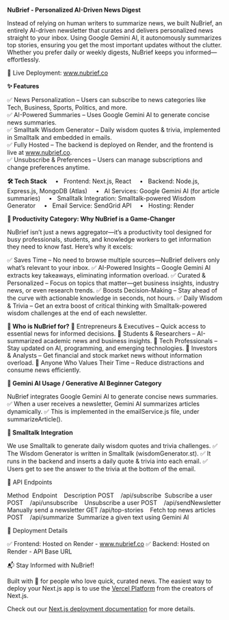 **NuBrief - Personalized AI-Driven News Digest**

Instead of relying on human writers to summarize news, we built NuBrief, an entirely AI-driven newsletter that curates and delivers personalized news straight to your inbox. Using Google Gemini AI, it autonomously summarizes top stories, ensuring you get the most important updates without the clutter. Whether you prefer daily or weekly digests, NuBrief keeps you informed—effortlessly.

🚀 Live Deployment: www.nubrief.co

**✨ Features**

✅ News Personalization – Users can subscribe to news categories like Tech, Business, Sports, Politics, and more.  
✅ AI-Powered Summaries – Uses Google Gemini AI to generate concise news summaries.  
✅ Smalltalk Wisdom Generator – Daily wisdom quotes & trivia, implemented in Smalltalk and embedded in emails.  
✅ Fully Hosted – The backend is deployed on Render, and the frontend is live at www.nubrief.co.  
✅ Unsubscribe & Preferences – Users can manage subscriptions and change preferences anytime.  

**🛠 Tech Stack**
    •   Frontend: Next.js, React
    •   Backend: Node.js, Express.js, MongoDB (Atlas)
    •   AI Services: Google Gemini AI (for article summaries)
    •   Smalltalk Integration: Smalltalk-powered Wisdom Generator
    •   Email Service: SendGrid API
    •   Hosting: Render

**🚀 Productivity Category: Why NuBrief is a Game-Changer**

NuBrief isn’t just a news aggregator—it’s a productivity tool designed for busy professionals, students, and knowledge workers to get information they need to know fast. Here’s why it excels:

✅ Saves Time – No need to browse multiple sources—NuBrief delivers only what’s relevant to your inbox.
✅ AI-Powered Insights – Google Gemini AI extracts key takeaways, eliminating information overload.
✅ Curated & Personalized – Focus on topics that matter—get business insights, industry news, or even research trends.
✅ Boosts Decision-Making – Stay ahead of the curve with actionable knowledge in seconds, not hours.
✅ Daily Wisdom & Trivia – Get an extra boost of critical thinking with Smalltalk-powered wisdom challenges at the end of each newsletter.

**🔹 Who is NuBrief for?**
📌 Entrepreneurs & Executives – Quick access to essential news for informed decisions.
📌 Students & Researchers – AI-summarized academic news and business insights.
📌 Tech Professionals – Stay updated on AI, programming, and emerging technologies.
📌 Investors & Analysts – Get financial and stock market news without information overload.
📌 Anyone Who Values Their Time – Reduce distractions and consume news efficiently.

**🔹 Gemini AI Usage / Generative AI Beginner Category**

NuBrief integrates Google Gemini AI to generate concise news summaries.
✅ When a user receives a newsletter, Gemini AI summarizes articles dynamically.
✅ This is implemented in the emailService.js file, under summarizeArticle().

**🧠 Smalltalk Integration**

We use Smalltalk to generate daily wisdom quotes and trivia challenges.
✅ The Wisdom Generator is written in Smalltalk (wisdomGenerator.st).
✅ It runs in the backend and inserts a daily quote & trivia into each email.
✅ Users get to see the answer to the trivia at the bottom of the email.

📩 API Endpoints

Method  Endpoint    Description
POST    /api/subscribe  Subscribe a user
POST    /api/unsubscribe    Unsubscribe a user
POST    /api/sendNewsletter Manually send a newsletter
GET /api/top-stories    Fetch top news articles
POST    /api/summarize  Summarize a given text using Gemini AI


📡 Deployment Details

✅ Frontend: Hosted on Render - www.nubrief.co
✅ Backend: Hosted on Render - API Base URL

📬 Stay Informed with NuBrief!

Built with 💙 for people who love quick, curated news.
The easiest way to deploy your Next.js app is to use the [Vercel Platform](https://vercel.com/new?utm_medium=default-template&filter=next.js&utm_source=create-next-app&utm_campaign=create-next-app-readme) from the creators of Next.js.

Check out our [Next.js deployment documentation](https://nextjs.org/docs/app/building-your-application/deploying) for more details.
